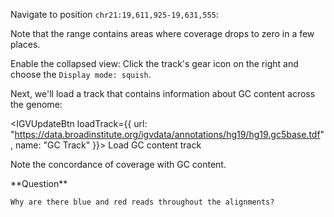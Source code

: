 <script>
import Alert from "components/Alert.svelte";
import IGVUpdateBtn from "components/IGVUpdateBtn.svelte";
</script>

Navigate to position `chr21:19,611,925-19,631,555`:

<IGVUpdateBtn locus="chr21:19,611,925-19,631,555" />

Note that the range contains areas where coverage drops to zero in a few places.

Enable the collapsed view: Click the track's gear icon on the right and choose the `Display mode: squish`.

Next, we'll load a track that contains information about GC content across the genome:

<IGVUpdateBtn loadTrack={{
	url: "https://data.broadinstitute.org/igvdata/annotations/hg19/hg19.gc5base.tdf",
	name: "GC Track"
}}>
	Load GC content track
</IGVUpdateBtn>

Note the concordance of coverage with GC content.

<Alert color="info">
	**Question**

	Why are there blue and red reads throughout the alignments?
</Alert>
